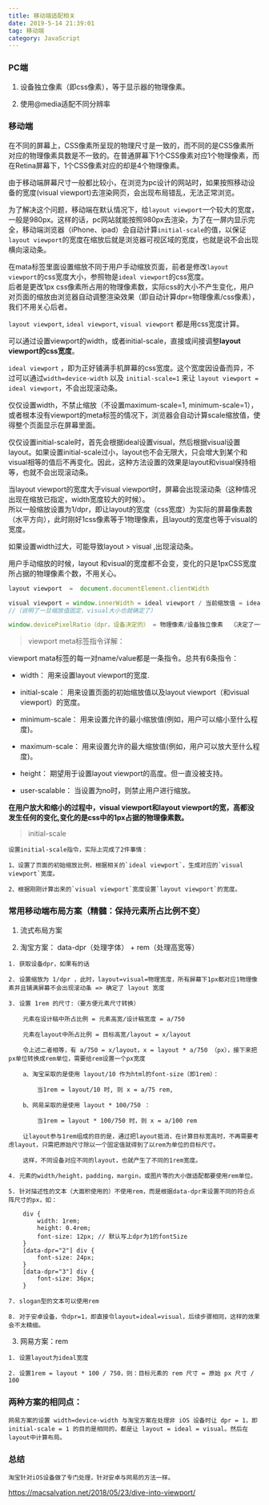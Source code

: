 ```yaml
---
title: 移动端适配相关
date: 2019-5-14 21:39:01
tag: 移动端
category: JavaScript
---
```


### PC端

1. 设备独立像素（即css像素），等于显示器的物理像素。

2. 使用@media适配不同分辨率

### 移动端

在不同的屏幕上，CSS像素所呈现的物理尺寸是一致的，而不同的是CSS像素所对应的物理像素具数是不一致的。在普通屏幕下1个CSS像素对应1个物理像素，而在Retina屏幕下，1个CSS像素对应的却是4个物理像素。

由于移动端屏幕尺寸一般都比较小，在浏览为pc设计的网站时，如果按照移动设备的宽度(visual viewport)去渲染网页，会出现布局错乱，无法正常浏览。

为了解决这个问题，移动端在默认情况下，给`layout viewport`一个较大的宽度，一般是980px。这样的话，pc网站就能按照980px去渲染，为了在一屏内显示完全，移动端浏览器（iPhone、ipad）会自动计算`initial-scale`的值，以保证`layout viewport`的宽度在缩放后就是浏览器可视区域的宽度，也就是说不会出现横向滚动条。

在mata标签里面设置缩放不同于用户手动缩放页面，前者是修改`layout viewport`的css宽度大小，参照物是`ideal viewport`的css宽度。   
后者是更改1px css像素所占用的物理像素数，实际css的大小不产生变化，用户对页面的缩放由浏览器自动调整渲染效果（即自动计算dpr=物理像素/css像素），我们不用关心后者。

`layout viewport`, `ideal viewport`, `visual viewport` 都是用css宽度计算。

可以通过设置viewport的width，或者initial-scale，直接或间接调整**layout viewport的css宽度**。 

`ideal viewport` ，即为正好铺满手机屏幕的css宽度。这个宽度因设备而异，不过可以通过`width=device-width` 以及 `initial-scale=1` 来让 `layout viewport = ideal viewport`，不会出现滚动条。

仅仅设置width，不禁止缩放（不设置maximum-scale=1, minimum-scale=1），或者根本没有viewport的meta标签的情况下，浏览器会自动计算scale缩放值，使得整个页面显示在屏幕里面。

仅仅设置initial-scale时，首先会根据ideal设置visual，然后根据visual设置layout。如果设置initial-scale过小，layout也不会无限大，只会增大到某个和visual相等的值后不再变化。因此，这种方法设置的效果是layout和visual保持相等，也就不会出现滚动条。


当layout viewport的宽度大于visual viewport时，屏幕会出现滚动条（这种情况出现在缩放已指定，width宽度较大的时候）。   
所以一般缩放设置为1/dpr，即让layout的宽度（css宽度）为实际的屏幕像素数（水平方向），此时刚好1css像素等于1物理像素，且layout的宽度也等于visual的宽度。   

如果设置width过大，可能导致layout > visual ,出现滚动条。   

用户手动缩放的时候，layout 和visual的宽度都不会变，变化的只是1pxCSS宽度所占据的物理像素个数，不用关心。

```JavaScript
layout viewport  =  document.documentElement.clientWidth

visual viewport = window.innerWidth = ideal viewport / 当前缩放值 = ideal viewport * dpr
//（说明了一旦缩放值固定，visual大小也就确定了）

window.devicePixelRatio（dpr，设备决定的） = 物理像素/设备独立像素  （决定了一个css像素由几个物理像素渲染）
```

> viewport meta标签指令详解：

viewport mata标签的每一对name/value都是一条指令。总共有6条指令：

- width： 用来设置layout viewport的宽度.

- initial-scale： 用来设置页面的初始缩放值以及layout viewport（和visual viewport）的宽度。

- minimum-scale： 用来设置允许的最小缩放值(例如，用户可以缩小至什么程度)。

- maximum-scale： 用来设置允许的最大缩放值(例如，用户可以放大至什么程度)。

- height： 期望用于设置layout viewport的高度。但一直没被支持。

- user-scalable： 当设置为no时，则禁止用户进行缩放。

**在用户放大和缩小的过程中，visual viewport和layout viewport的宽，高都没发生任何的变化,变化的是css中的1px占据的物理像素数。**

> initial-scale

```
设置initial-scale指令，实际上完成了2件事情：

1、设置了页面的初始缩放比例，根据相关的`ideal viewport`，生成对应的`visual viewport`宽度。

2、根据刚刚计算出来的`visual viewport`宽度设置`layout viewport`的宽度。
```
 
### 常用移动端布局方案（精髓：保持元素所占比例不变）

1. 流式布局方案



2. 淘宝方案： data-dpr（处理字体） + rem（处理高宽等）

```
1. 获取设备dpr，如果有的话

2. 设置缩放为 1/dpr ，此时，layout=visual=物理宽度，所有屏幕下1px都对应1物理像素并且铺满屏幕不会出现滚动条 => 确定了 layout 宽度

3. 设置 1rem 的尺寸:（要方便元素尺寸转换）

    元素在设计稿中所占比例 = 元素高宽/设计稿宽度 = a/750
        
    元素在layout中所占比例 = 目标高宽/layout = x/layout
        
    令上述二者相等，有 a/750 = x/layout，x = layout * a/750 （px），接下来把px单位转换成rem单位，需要给rem设置一个px宽度
    
    a、淘宝采取的是使用 layout/10 作为html的font-size（即1rem）：
        
        当1rem = layout/10 时, 则 x = a/75 rem, 
        
    b、网易采取的是使用 layout * 100/750 ：
    
        当1rem = layout * 100/750 时，则 x = a/100 rem
        
    让layout参与1rem组成的目的是，通过把layout抵消，在计算目标宽高时，不再需要考虑layout，只需把原始尺寸除以一个固定值就得到了以rem为单位的目标尺寸。
    
    这样，不同设备对应不同的layout，也就产生了不同的1rem宽度。

4. 元素的width/height，padding，margin，或图片等的大小做适配都要使用rem单位。

5. 针对描述性的文本（大面积使用的）不使用rem，而是根据data-dpr来设置不同的符合点阵尺寸的px，如：

    div {
        width: 1rem; 
        height: 0.4rem;
        font-size: 12px; // 默认写上dpr为1的fontSize
    }
    [data-dpr="2"] div {
        font-size: 24px;
    }
    [data-dpr="3"] div {
        font-size: 36px;
    }

7. slogan型的文本可以使用rem

8. 对于安卓设备，令dpr=1，即直接令layout=ideal=visual，后续步骤相同，这样的效果会不太精细。
```

3. 网易方案：rem

```
1. 设置layout为ideal宽度

2. 设置1rem = layout * 100 / 750，则：目标元素的 rem 尺寸 = 原始 px 尺寸 / 100
```

### 两种方案的相同点：

    网易方案的设置 width=device-width 与淘宝方案在处理非 iOS 设备时让 dpr = 1，即 initial-scale = 1 的目的是相同的，都是让 layout = ideal = visual。然后在 layout中计算布局。
    
### 总结
    
    淘宝针对iOS设备做了专门处理，针对安卓与网易的方法一样。



https://macsalvation.net/2018/05/23/dive-into-viewport/